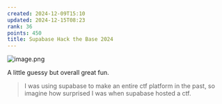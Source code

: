 ```yaml
---
created: 2024-12-09T15:10
updated: 2024-12-15T08:23
rank: 36
points: 450
title: Supabase Hack the Base 2024
---
```


![image.png](https://res.cloudinary.com/kumonochisanaka/image/upload/v1734267849/2024/12/d8235e9d07f12d787fd1aa9b65ab54bc.png)

A little guessy but overall great fun.

> I was using supabase to make an entire ctf platform in the past, so imagine how surprised I was when supabase hosted a ctf.
